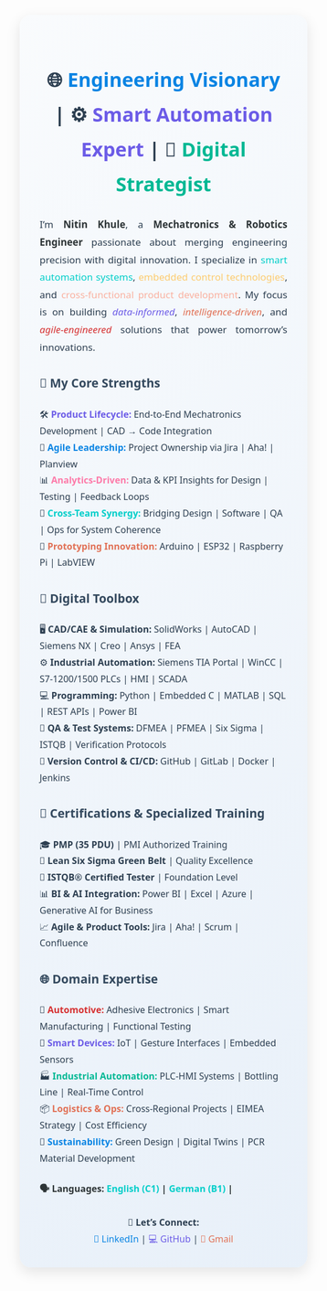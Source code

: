 <div style="font-family: 'Segoe UI', sans-serif; color: #2c3e50; background: linear-gradient(145deg, #f9fbfd, #e8f0f9); padding: 35px; border-radius: 20px; box-shadow: 0 8px 24px rgba(0,0,0,0.1); max-width: 960px; margin: auto; line-height: 1.8;">

  <!-- Header Section -->
  <h2 style="font-size: 34px; text-align: center; margin-bottom: 25px;">
    🌐 <span style="color:#0984e3;">Engineering Visionary</span> | ⚙️ <span style="color:#6c5ce7;">Smart Automation Expert</span> | 🧠 <span style="color:#00b894;">Digital Strategist</span>
  </h2>

  <!-- Introduction -->
  <p style="font-size: 17px; text-align: justify; margin-bottom: 25px;">
    I’m <strong style="color:#2d3436;">Nitin Khule</strong>, a <strong style="color:#2d3436;">Mechatronics & Robotics Engineer</strong> passionate about merging engineering precision with digital innovation.
    I specialize in <span style="color:#00cec9;">smart automation systems</span>, <span style="color:#fdcb6e;">embedded control technologies</span>, and <span style="color:#fab1a0;">cross-functional product development</span>.
    My focus is on building <em style="color:#6c5ce7;">data-informed</em>, <em style="color:#e17055;">intelligence-driven</em>, and <em style="color:#d63031;">agile-engineered</em> solutions that power tomorrow’s innovations.
  </p>

  <!-- Strengths -->
  <h3 style="color: #34495e; font-size: 21px;">🎯 My Core Strengths</h3>
  <ul style="list-style: none; padding-left: 0; font-size: 16px;">
    <li>🛠️ <strong style="color:#6c5ce7;">Product Lifecycle:</strong> End-to-End Mechatronics Development | CAD → Code Integration</li>
    <li>🧠 <strong style="color:#0984e3;">Agile Leadership:</strong> Project Ownership via Jira | Aha! | Planview</li>
    <li>📊 <strong style="color:#fd79a8;">Analytics-Driven:</strong> Data & KPI Insights for Design | Testing | Feedback Loops</li>
    <li>🤝 <strong style="color:#00cec9;">Cross-Team Synergy:</strong> Bridging Design | Software | QA | Ops for System Coherence</li>
    <li>🚀 <strong style="color:#e17055;">Prototyping Innovation:</strong> Arduino | ESP32 | Raspberry Pi | LabVIEW</li>
  </ul>

  <!-- Tech Toolbox -->
  <h3 style="color: #34495e; font-size: 21px;">🧰 Digital Toolbox</h3>
  <ul style="list-style: none; padding-left: 0; font-size: 16px;">
    <li>🖥️ <strong>CAD/CAE & Simulation:</strong> SolidWorks | AutoCAD | Siemens NX | Creo | Ansys | FEA</li>
    <li>⚙️ <strong>Industrial Automation:</strong> Siemens TIA Portal | WinCC | S7-1200/1500 PLCs | HMI | SCADA</li>
    <li>💻 <strong>Programming:</strong> Python | Embedded C | MATLAB | SQL | REST APIs | Power BI</li>
    <li>🧪 <strong>QA & Test Systems:</strong> DFMEA | PFMEA | Six Sigma | ISTQB | Verification Protocols</li>
    <li>🧱 <strong>Version Control & CI/CD:</strong> GitHub | GitLab | Docker | Jenkins</li>
  </ul>

  <!-- Certifications -->
  <h3 style="color: #34495e; font-size: 21px;">📜 Certifications & Specialized Training</h3>
  <ul style="list-style: none; padding-left: 0; font-size: 16px;">
    <li>🎓 <strong>PMP (35 PDU)</strong> | PMI Authorized Training</li>
    <li>🧪 <strong>Lean Six Sigma Green Belt</strong> | Quality Excellence</li>
    <li>🧠 <strong>ISTQB® Certified Tester</strong> | Foundation Level</li>
    <li>📊 <strong>BI & AI Integration:</strong> Power BI | Excel | Azure | Generative AI for Business</li>
    <li>📈 <strong>Agile & Product Tools:</strong> Jira | Aha! | Scrum | Confluence</li>
  </ul>

  <!-- Industry Domains -->
  <h3 style="color: #34495e; font-size: 21px;">🌐 Domain Expertise</h3>
  <ul style="list-style: none; padding-left: 0; font-size: 16px;">
    <li>🚗 <strong style="color:#d63031;">Automotive:</strong> Adhesive Electronics | Smart Manufacturing | Functional Testing</li>
    <li>🤖 <strong style="color:#6c5ce7;">Smart Devices:</strong> IoT | Gesture Interfaces | Embedded Sensors</li>
    <li>🏭 <strong style="color:#00b894;">Industrial Automation:</strong> PLC-HMI Systems | Bottling Line | Real-Time Control</li>
    <li>📦 <strong style="color:#e17055;">Logistics & Ops:</strong> Cross-Regional Projects | EIMEA Strategy | Cost Efficiency</li>
    <li>🌱 <strong style="color:#0984e3;">Sustainability:</strong> Green Design | Digital Twins | PCR Material Development</li>
  </ul>

  <!-- Language Skills -->
  <p style="font-size: 16px; margin-top: 25px; font-weight: bold; color: #2d3436;">
    🗣️ <strong>Languages:</strong> <span style="color:#00cec9;">English (C1)</span> | <span style="color:#00cec9;">German (B1)</span> | 
  </p>

  <!-- Contact Links -->
  <div style="margin-top: 30px; text-align: center; font-size: 16px;">
    🔗 <strong>Let’s Connect:</strong><br>
    <a href="https://www.linkedin.com/in/nitinkhule" target="_blank" style="color:#0984e3; text-decoration:none;">🔗 LinkedIn</a> |
    <a href="https://github.com/NitinKhule" target="_blank" style="color:#6c5ce7; text-decoration:none;">💻 GitHub</a> |
    <a href="mailto:nitin.khule.de@gmail.com" style="color:#e17055; text-decoration:none;">📧 Gmail</a>
  </div>

</div>
